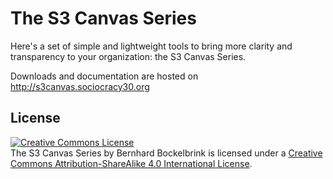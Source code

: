 # The S3 Canvas Series

Here's a set of simple and lightweight tools to bring more  clarity and transparency to your organization: the S3 Canvas Series.

Downloads and documentation are hosted on <http://s3canvas.sociocracy30.org>


## License 

<a rel="license" href="http://creativecommons.org/licenses/by-sa/4.0/"><img alt="Creative Commons License" style="border-width:0" src="https://i.creativecommons.org/l/by-sa/4.0/88x31.png" /></a><br />The S3 Canvas Series by Bernhard Bockelbrink is licensed under a <a rel="license" href="http://creativecommons.org/licenses/by-sa/4.0/">Creative Commons Attribution-ShareAlike 4.0 International License</a>.
